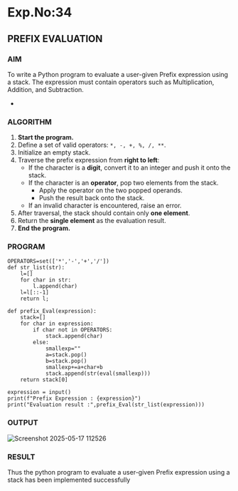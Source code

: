 # Exp.No:34  
## PREFIX EVALUATION


### AIM  
To write a Python program to evaluate a user-given Prefix expression using a stack. The expression must contain operators such as Multiplication, Addition, and Subtraction.

-
### ALGORITHM

1. **Start the program.**
2. Define a set of valid operators: `*, -, +, %, /, **`.
3. Initialize an empty stack.
4. Traverse the prefix expression from **right to left**:
   - If the character is a **digit**, convert it to an integer and push it onto the stack.
   - If the character is an **operator**, pop two elements from the stack.
     - Apply the operator on the two popped operands.
     - Push the result back onto the stack.
   - If an invalid character is encountered, raise an error.
5. After traversal, the stack should contain only **one element**.
6. Return the **single element** as the evaluation result.
7. **End the program.**


### PROGRAM

```
OPERATORS=set(['*','-','+','/'])
def str_list(str):
    l=[]
    for char in str:
        l.append(char)
    l=l[::-1]
    return l;
    
def prefix_Eval(expression):
    stack=[]
    for char in expression:
        if char not in OPERATORS:
            stack.append(char)
        else:
            smallexp=""
            a=stack.pop()
            b=stack.pop()
            smallexp+=a+char+b
            stack.append(str(eval(smallexp)))
    return stack[0]

expression = input()
print(f"Prefix Expression : {expression}")
print("Evaluation result :",prefix_Eval(str_list(expression)))

```


### OUTPUT
![Screenshot 2025-05-17 112526](https://github.com/user-attachments/assets/67be0e2e-2bb8-4c90-b64b-c4e31b2ba391)

### RESULT
Thus the python program to evaluate a user-given Prefix expression using a stack has been implemented successfully
